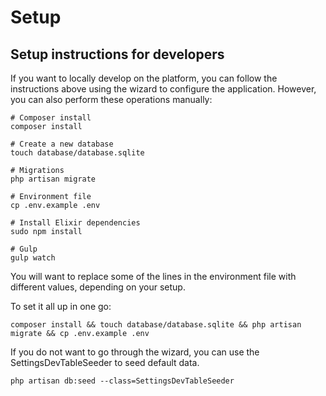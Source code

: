 # Setup

## Setup instructions for developers

If you want to locally develop on the platform, you can follow the instructions above using the wizard to configure the application. However, you can also perform these operations manually:

    # Composer install
    composer install

    # Create a new database
    touch database/database.sqlite

    # Migrations
    php artisan migrate

    # Environment file
    cp .env.example .env

    # Install Elixir dependencies
    sudo npm install

    # Gulp
    gulp watch

You will want to replace some of the lines in the environment file with different values, depending on your setup.

To set it all up in one go:

    composer install && touch database/database.sqlite && php artisan migrate && cp .env.example .env

If you do not want to go through the wizard, you can use the SettingsDevTableSeeder to seed default data.

    php artisan db:seed --class=SettingsDevTableSeeder
